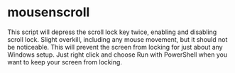 # mousenscroll
This script will depress the scroll lock key twice, enabling and disabling scroll lock. Slight overkill, including any mouse movement, but it should not be noticeable. This will prevent the screen from locking for just about any Windows setup.  Just right click and choose Run with PowerShell when you want to keep your screen from locking.
